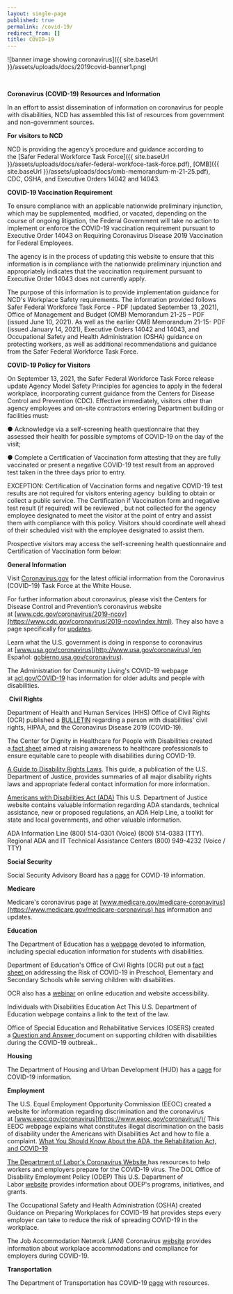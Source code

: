 ```yaml
---
layout: single-page
published: true
permalink: /covid-19/
redirect_from: []
title: COVID-19
---
```



![banner image showing coronavirus]({{ site.baseUrl }}/assets/uploads/docs/2019covid-banner1.png)

 

**Coronavirus (COVID-19) Resources and Information**

In an effort to assist dissemination of information on coronavirus for people with disabilities, NCD has assembled this list of resources from government and non-government sources.

**For visitors to NCD**

NCD is providing the agency’s procedure and guidance according to the [Safer Federal Workforce Task Force]({{ site.baseUrl }}/assets/uploads/docs/safer-federal-workfoce-task-force.pdf), [OMB]({{ site.baseUrl }}/assets/uploads/docs/omb-memorandum-m-21-25.pdf), CDC, OSHA, and Executive Orders 14042 and 14043.

**COVID-19 Vaccination Requirement**

To ensure compliance with an applicable nationwide preliminary injunction, which may be supplemented, modified, or vacated, depending on the course of ongoing litigation, the Federal Government will take no action to implement or enforce the COVID-19 vaccination requirement pursuant to Executive Order 14043 on Requiring Coronavirus Disease 2019 Vaccination for Federal Employees.

The agency is in the process of updating this website to ensure that this information is in compliance with the nationwide preliminary injunction and appropriately indicates that the vaccination requirement pursuant to Executive Order 14043 does not currently apply.

The purpose of this information is to provide implementation guidance for NCD's Workplace Safety requirements. The information provided follows Safer Federal Workforce Task Force - PDF (updated September 13 ,2021), Office of Management and Budget (OMB) Memorandum 21-25 – PDF (issued June 10, 2021). As well as the earlier OMB Memorandum 21-15- PDF (issued January 14, 2021), Executive Orders 14042 and 14043, and Occupational Safety and Health Administration (OSHA) guidance on protecting workers, as well as additional recommendations and guidance from the Safer Federal Workforce Task Force.

**COVID-19 Policy for Visitors**

On September 13, 2021, the Safer Federal Workforce Task Force release update Agency Model Safety Principles for agencies to apply in the federal workplace, incorporating current guidance from the Centers for Disease Control and Prevention (CDC). Effective immediately, visitors other than agency employees and on-site contractors entering Department building or facilities must:

● Acknowledge via a self-screening health questionnaire that they assessed their health for possible symptoms of COVID-19 on the day of the visit;

● Complete a Certification of Vaccination form attesting that they are fully vaccinated or present a negative COVID-19 test result from an approved test taken in the three days prior to entry.

EXCEPTION: Certification of Vaccination forms and negative COVID-19 test results are not required for visitors entering agency  building to obtain or collect a public service. The Certification if Vaccination form and negative test result (if required) will be reviewed , but not collected for the agency employee designated to meet the visitor at the point of entry and assist them with compliance with this policy. Visitors should coordinate well ahead of their scheduled visit with the employee designated to assist them.

Prospective visitors may access the self-screening health questionnaire and Certification of Vaccination form below:

**General Information**

Visit [Coronavirus.gov](http://coronavirus.gov/) for the latest official information from the Coronavirus (COVID-19) Task Force at the White House.

For further information about coronavirus, please visit the Centers for Disease Control and Prevention’s coronavirus website at [www.cdc.gov/coronavirus/2019-ncov](https://www.cdc.gov/coronavirus/2019-ncov/index.html). They also have a page specifically for [updates](https://www.cdc.gov/coronavirus/2019-ncov/cases-updates/index.html).

Learn what the U.S. government is doing in response to coronavirus at [www.usa.gov/coronavirus](http://www.usa.gov/coronavirus) (en Español: [gobierno.usa.gov/coronavirus](http://gobierno.usa.gov/coronavirus)).

The Administration for Community Living's COVID-19 webpage at [acl.gov/COVID-19](https://acl.gov/COVID-19) has information for older adults and people with disabilities.

 **Civil Rights**

Department of Health and Human Services (HHS) Office of Civil Rights (OCR) published a [BULLETIN](https://www.hhs.gov/sites/default/files/ocr-bulletin-3-28-20.pdf) regarding a person with disabilities' civil rights, HIPAA, and the Coronavirus Disease 2019 (COVID-19).

The Center for Dignity in Healthcare for People with Disabilities created a[ fact sheet](https://www.ucucedd.org/wp-content/uploads/2020/04/Center-for-Dignity-in-Health-Care-fact-sheet-on-rights-for-people-with-disabilities.pdf) aimed at raising awareness to healthcare professionals to ensure equitable care to people with disabilities during COVID-19.

[A Guide to Disability Rights Laws](https://www.ada.gov/cguide.htm). This guide, a publication of the U.S. Department of Justice, provides summaries of all major disability rights laws and appropriate federal contact information for more information. 

[Americans with Disabilities Act (ADA)](https://www.ada.gov/) This U.S. Department of Justice website contains valuable information regarding ADA standards, technical assistance, new or proposed regulations, an ADA Help Line, a toolkit for state and local governments, and other valuable information.

ADA Information Line (800) 514-0301 (Voice) (800) 514-0383 (TTY). Regional ADA and IT Technical Assistance Centers (800) 949-4232 (Voice / TTY)

**Social Security**

Social Security Advisory Board has a [page](https://www.ssab.gov/important-covid-19-information/) for COVID-19 information.

**Medicare**

Medicare's coronavirus page at [www.medicare.gov/medicare-coronavirus](https://www.medicare.gov/medicare-coronavirus) has information and updates.

**Education**

The Department of Education has a [webpage](https://www.ed.gov/coronavirus) devoted to information, including special education information for students with disabilities.

Department of Education's Office of Civil Rights (OCR) put out a [fact sheet ](https://www2.ed.gov/about/offices/list/ocr/docs/ocr-coronavirus-fact-sheet.pdf)on addressing the Risk of COVID-19 in Preschool, Elementary and Secondary Schools while serving children with disabilities.

OCR also has a [webinar](https://www.youtube.com/watch?v=DCMLk4cES6A) on online education and website accessibility.

Individuals with Disabilities Education Act This U.S. Department of Education webpage contains a link to the text of the law. 

Office of Special Education and Rehabilitative Services (OSERS) created a [Question and Answer ](https://sites.ed.gov/idea/idea-files/q-and-a-providing-services-to-children-with-disabilities-during-the-coronavirus-disease-2019-outbreak/)document on supporting children with disabilities during the COVID-19 outbreak.. 

**Housing**

The Department of Housing and Urban Development (HUD) has a [page](https://www.hud.gov/coronavirus) for COVID-19 information.

**Employment**

The U.S. Equal Employment Opportunity Commission (EEOC) created a website for information regarding discrimination and the coronavirus at [www.eeoc.gov/coronavirus](https://www.eeoc.gov/coronavirus/)/ This EEOC webpage explains what constitutes illegal discrimination on the basis of disability under the Americans with Disabilities Act and how to file a complaint. [What You Should Know About the ADA, the Rehabilitation Act, and COVID-19](https://www.eeoc.gov/eeoc/newsroom/wysk/wysk_ada_rehabilitaion_act_coronavirus.cfm)

[The ](https://www.eeoc.gov/eeoc/newsroom/wysk/wysk_ada_rehabilitaion_act_coronavirus.cfm)[Department of Labor's Coronavirus Website ](https://www.dol.gov/coronavirus)has resources to help workers and employers prepare for the COVID-19 virus. The DOL Office of Disability Employment Policy (ODEP) This U.S. Department of Labor [website](https://www.dol.gov/odep/topics/Novel-Coronavirus-Information-Resources.htm) provides information about ODEP's programs, initiatives, and grants. 

The Occupational Safety and Health Administration (OSHA) created Guidance on Preparing Workplaces for COVID-19 hat provides steps every employer can take to reduce the risk of spreading COVID-19 in the workplace.

The Job Accommodation Network (JAN) Coronavirus [website](https://askjan.org/topics/COVID-19.cfm) provides information about workplace accommodations and compliance for employers during COVID-19.

**Transportation**

The Department of Transportation has COVID-19 [page](https://www.transportation.gov/coronavirus) with resources.
